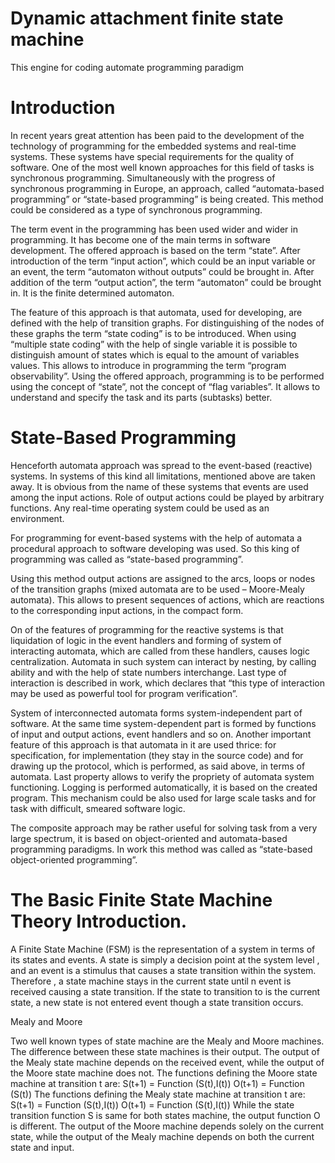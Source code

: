 # Dynamic attachment finite state machine 
This engine for coding automate programming paradigm 

# Introduction

In recent years great attention has been paid to the development of the technology of programming for the embedded systems and real-time systems. These systems have special requirements for the quality of software. One of the most well known approaches for this field of tasks is synchronous programming.
Simultaneously with the progress of synchronous programming in Europe, an approach, called “automata-based programming” or “state-based programming” is being created. This method could be considered as a type of synchronous programming.

The term event in the programming has been used wider and wider in programming. It has become one of the main terms in software development. The offered approach is based on the term “state”. After introduction of the term “input action”, which could be an input variable or an event, the term “automaton without outputs” could be brought in. After addition of the term “output action”, the term “automaton” could be brought in. It is the finite determined automaton.

The feature of this approach is that automata, used for developing, are defined with the help of transition graphs. For distinguishing of the nodes of these graphs the term “state coding” is to be introduced. When using “multiple state coding” with the help of single variable it is possible to distinguish amount of states which is equal to the amount of variables values. This allows to introduce in programming the term “program observability”. Using the offered approach, programming is to be performed using the concept of “state”, not the concept of “flag variables”. It allows to understand and specify the task and its parts (subtasks)  better.

# State-Based Programming

Henceforth automata approach was spread to the event-based (reactive) systems. In systems of this kind all limitations, mentioned above are taken away. It is obvious from the name of these systems that events are used among the input actions. Role of output actions could be played by arbitrary functions. Any real-time operating system could be used as an environment.

For programming for event-based systems with the help of automata a procedural approach to software developing was used. So this king of programming was called as “state-based programming”.

Using this method output actions are assigned to the arcs, loops or nodes of the transition graphs (mixed automata are to be used – Moore-Mealy automata). This allows to present sequences of actions, which are reactions to the corresponding input actions, in the compact form.

On of the features of programming for the reactive systems is that liquidation of logic in the event handlers and forming of system of interacting automata, which are called from these handlers, causes logic centralization. Automata in such system can interact by nesting, by calling ability and with the help of state numbers interchange.
Last type of interaction is described in work, which declares that “this type of interaction may be used as powerful tool for program verification”.

System of interconnected automata forms system-independent part of software. At the same time system-dependent part is formed by functions of input and output actions, event handlers and so on.
Another important feature of this approach is that automata in it are used thrice: for specification, for implementation (they stay in the source code) and for drawing up the protocol, which is performed, as said above, in terms of automata.
Last property allows to verify the propriety of automata system functioning. Logging is performed automatically, it is based on the created program. This mechanism could be also used for large scale tasks and for task with difficult, smeared software logic.

The composite approach may be rather useful for solving task from a very large spectrum, it is based on object-oriented and automata-based programming paradigms. In work this method was called as “state-based object-oriented programming”.

# The Basic Finite State Machine Theory Introduction.

A Finite State Machine (FSM) is the representation of a system in terms of its states and events.  A state is simply a decision point at the system level , and an event is a stimulus that causes a state transition within the system. Therefore , a state machine stays in the current state until n event is received causing a state transition. If the state to transition to is the current state, a new state is not entered event though a state transition occurs.

Mealy and Moore

Two well known types of state machine are the Mealy and Moore machines. The difference between these state machines is their output. The output of the Mealy state machine depends on the received event, while the output of the Moore state machine does not. 
The functions defining the Moore state machine at transition t are:
	S(t+1) = Function (S(t),I(t))
	O(t+1) = Function (S(t))
The functions defining the Mealy state machine at transition t are:
	S(t+1) = Function (S(t),I(t))
	O(t+1) = Function (S(t),I(t))
While the state transition function S is same for both states machine, the output function O is different. The output of the Moore machine depends solely on the current state, while the output of the Mealy machine depends on both the current state and input.

